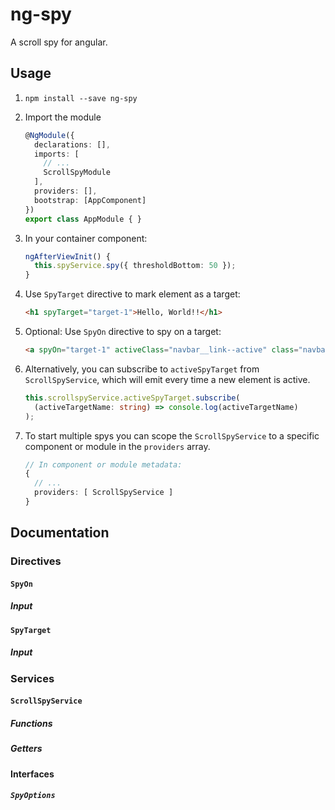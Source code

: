 # ng-spy

A scroll spy for angular.

## Usage

1. `npm install --save ng-spy`
2. Import the module

    ```typescript
    @NgModule({
      declarations: [],
      imports: [
        // ...
        ScrollSpyModule
      ],
      providers: [],
      bootstrap: [AppComponent]
    })
    export class AppModule { }
    ```

3. In your container component:

    ```typescript
    ngAfterViewInit() {
      this.spyService.spy({ thresholdBottom: 50 });
    }
    ```

4. Use `SpyTarget` directive to mark element as a target:

    ```html
    <h1 spyTarget="target-1">Hello, World!!</h1>
    ```

5. Optional: Use `SpyOn` directive to spy on a target:

    ```html
    <a spyOn="target-1" activeClass="navbar__link--active" class="navbar__link" href="#target-1">target 1</a>
    ```

6. Alternatively, you can subscribe to `activeSpyTarget` from `ScrollSpyService`, which will emit every time a new element is active.

    ```typescript
    this.scrollspyService.activeSpyTarget.subscribe(
      (activeTargetName: string) => console.log(activeTargetName)
    );
    ```

7. To start multiple spys you can scope the `ScrollSpyService` to a specific component or module in the `providers` array.

    ```typescript
    // In component or module metadata:
    {
      // ...
      providers: [ ScrollSpyService ]
    }
    ```

## Documentation

### Directives

#### `SpyOn`

##### Input

#### `SpyTarget`

##### Input

### Services

#### `ScrollSpyService`

##### Functions

##### Getters

#### Interfaces

##### `SpyOptions`

